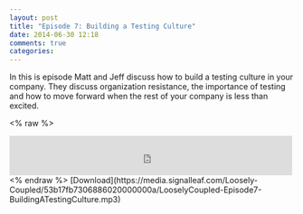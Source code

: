 ```yaml
---
layout: post
title: "Episode 7: Building a Testing Culture"
date: 2014-06-30 12:18
comments: true
categories: 
---
```

In this is episode Matt and Jeff discuss how to build a testing culture in your company. They discuss organization resistance, the importance of testing and how to move forward when the rest of your company is less than excited.

<% raw %>
<iframe src="https://media.signalleaf.com/player/Loosely-Coupled/53b17fb7306886020000000a/" width="500" height="70" frameborder="0"></iframe>
<% endraw %>
[Download](https://media.signalleaf.com/Loosely-Coupled/53b17fb7306886020000000a/LooselyCoupled-Episode7-BuildingATestingCulture.mp3)
